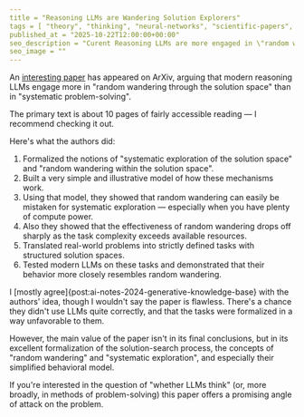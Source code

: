 ```yaml
---
title = "Reasoning LLMs are Wandering Solution Explorers"
tags = [ "theory", "thinking", "neural-networks", "scientific-papers", "science"]
published_at = "2025-10-22T12:00:00+00:00"
seo_description = "Curent Reasoning LLMs are more engaged in \"random wandering in solution space\" than in \"systematic solution search.\""
seo_image = ""
---
```


An [interesting paper](https://arxiv.org/abs/2505.20296) has appeared on ArXiv, arguing that modern reasoning LLMs engage more in "random wandering through the solution space" than in "systematic problem-solving".

The primary text is about 10 pages of fairly accessible reading — I recommend checking it out.

Here's what the authors did:

1. Formalized the notions of "systematic exploration of the solution space" and "random wandering within the solution space".
2. Built a very simple and illustrative model of how these mechanisms work.
3. Using that model, they showed that random wandering can easily be mistaken for systematic exploration — especially when you have plenty of compute power.
4. Also they showed that the effectiveness of random wandering drops off sharply as the task complexity exceeds available resources.
5. Translated real-world problems into strictly defined tasks with structured solution spaces.
6. Tested modern LLMs on these tasks and demonstrated that their behavior more closely resembles random wandering.

I [mostly agree]{post:ai-notes-2024-generative-knowledge-base} with the authors' idea, though I wouldn't say the paper is flawless. There's a chance they didn't use LLMs quite correctly, and that the tasks were formalized in a way unfavorable to them.

However, the main value of the paper isn't in its final conclusions, but in its excellent formalization of the solution-search process, the concepts of "random wandering" and "systematic exploration", and especially their simplified behavioral model.

If you're interested in the question of "whether LLMs think" (or, more broadly, in methods of problem-solving) this paper offers a promising angle of attack on the problem.
